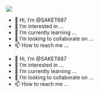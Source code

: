 <p align="centre"> <img src="https://komarev.com/ghpvc/?username=saket687&label=Profile%20views&color=0e75b6&style=flat" /> </p>



- 👋 Hi, I’m @SAKET687
- 👀 I’m interested in ...
- 🌱 I’m currently learning ...
- 💞️ I’m looking to collaborate on ...
- 📫 How to reach me ...

<!---
SAKET687/SAKET687 is a ✨ special ✨ repository because its `README.md` (this file) appears on your GitHub profile.
You can click the Preview link to take a look at your changes.
--->


- 👋 Hi, I’m @SAKET687
- 👀 I’m interested in ...
- 🌱 I’m currently learning ...
- 💞️ I’m looking to collaborate on ...
- 📫 How to reach me ...

<!---
SAKET687/SAKET687 is a ✨ special ✨ repository because its `README.md` (this file) appears on your GitHub profile.
You can click the Preview link to take a look at your changes.
--->

